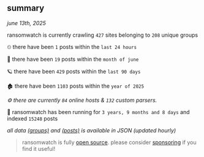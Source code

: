 
## summary
_june 13th, 2025_

ransomwatch is currently crawling `427` sites belonging to `208` unique groups

⏲ there have been `1` posts within the `last 24 hours`

🦈 there have been `19` posts within the `month of june`

🪐 there have been `429` posts within the `last 90 days`

🏚 there have been `1103` posts within the `year of 2025`

_⚙️ there are currently `84` online hosts & `132` custom parsers._

🦕 ransomwatch has been running for `3 years, 9 months and 8 days` and indexed `15248` posts

_all data  [(groups)](http://ransomwhat.telemetry.ltd/groups) and [(posts)](http://ransomwhat.telemetry.ltd/posts) is available in JSON (updated hourly)_

> ransomwatch is fully [open source](https://github.com/joshhighet/ransomwatch#ransomwatch--). please consider [sponsoring](https://github.com/sponsors/joshhighet) if you find it useful!

